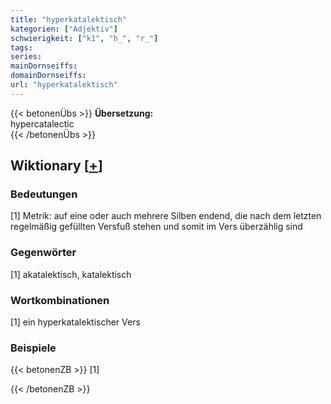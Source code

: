```yaml
---
title: "hyperkatalektisch"
kategorien: ["Adjektiv"]
schwierigkeit: ["k1", "h_", "r_"]
tags:
series:
mainDornseiffs:
domainDornseiffs:
url: "hyperkatalektisch"
---
```


{{< betonenÜbs >}}
**Übersetzung:**  
hypercatalectic  
{{< /betonenÜbs >}}

## Wiktionary [[+](https://de.wiktionary.org/wiki/hyperkatalektisch)]

### Bedeutungen
[1] Metrik: auf eine oder auch mehrere Silben endend, die nach dem letzten regelmäßig gefüllten Versfuß stehen und somit im Vers überzählig sind  

### Gegenwörter
[1] akatalektisch, katalektisch  

### Wortkombinationen
[1] ein hyperkatalektischer Vers  

### Beispiele
{{< betonenZB >}}
[1]  

{{< /betonenZB >}}

